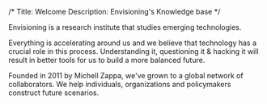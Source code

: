 /*
Title: Welcome
Description: Envisioning's Knowledge base
*/

Envisioning is a research institute that studies emerging technologies. 

Everything is accelerating around us and we believe that technology has a crucial role in this process. Understanding it, questioning it & hacking it will result in better tools for us to build a more balanced future.

Founded in 2011 by Michell Zappa, we've grown to a global network of collaborators. We help individuals, organizations and policymakers construct future scenarios.